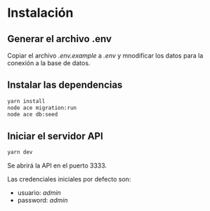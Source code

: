 # Instalación

## Generar el archivo .env

Copiar el archivo _.env.example_ a _.env_ y mnodificar los datos para la conexión a la base de datos.

## Instalar las dependencias

```sh
yarn install
node ace migration:run
node ace db:seed
```

## Iniciar el servidor API

```sh
yarn dev
```

Se abrirá la API en el puerto 3333.

Las credenciales iniciales por defecto son:
* usuario: _admin_
* password: _admin_
